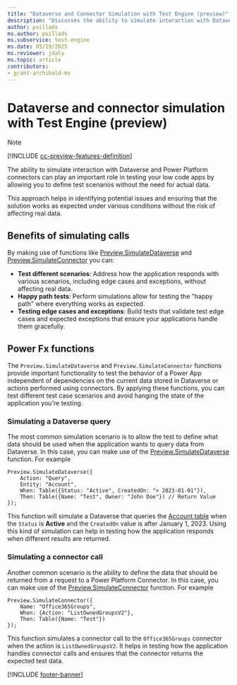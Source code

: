 ```yaml
---
title: "Dataverse and Connector Simulation with Test Engine (preview)"
description: "Discusses the ability to simulate interaction with Dataverse and Connectors using Power Fx functions"
author: pvillads
ms.author: pvillads
ms.subservice: test-engine
ms.date: 05/19/2025
ms.reviewer: jdaly
ms.topic: article
contributors:
- grant-archibald-ms
---
```


# Dataverse and connector simulation with Test Engine (preview)

> [!NOTE]
> [!INCLUDE [cc-preview-features-definition](../includes/cc-preview-features-definition.md)]

The ability to simulate interaction with Dataverse and Power Platform connectors can play an important role in testing your low code apps by allowing you to define test scenarios without the need for actual data.

This approach helps in identifying potential issues and ensuring that the solution works as expected under various conditions without the risk of affecting real data.

## Benefits of simulating calls

By making use of functions like [Preview.SimulateDataverse](./powerfx-functions.md#previewsimulatedataverse) and [Preview.SimulateConnector](./powerfx-functions.md#previewsimulateconnector) you can:

- **Test different scenarios**: Address how the application responds with various scenarios, including edge cases and exceptions, without affecting real data.
- **Happy path tests**: Perform simulations allow for testing the "happy path" where everything works as expected.
- **Testing edge cases and exceptions**: Build tests that validate test edge cases and expected exceptions that ensure your applications handle them gracefully.

## Power Fx functions

The `Preview.SimulateDataverse` and `Preview.SimulateConnector` functions provide important functionality to test the behavior of a Power App independent of dependencies on the current data stored in Dataverse or actions performed using connectors. By applying these functions, you can test different test case scenarios and avoid hanging the state of the application you're testing.

### Simulating a Dataverse query

The most common simulation scenario is to allow the test to define what data should be used when the application wants to query data from Dataverse. In this case, you can make use of the [Preview.SimulateDataverse](powerfx-functions.md#previewsimulatedataverse) function. For example

```powerappsfl
Preview.SimulateDataverse({
    Action: "Query",
    Entity: "Account",
    When: Table({Status: "Active", CreatedOn: "> 2023-01-01"}),
    Then: Table({Name: "Test", Owner: "John Doe"}) // Return Value
});
```

This function will simulate a Dataverse that queries the [Account table](/power-apps/developer/data-platform/reference/entities/account) when the `Status` is **Active** and the `CreatedOn` value is after January 1, 2023. Using this kind of simulation can help in testing how the application responds when different results are returned.

### Simulating a connector call

Another common scenario is the ability to define the data that should be returned from a request to a Power Platform Connector. In this case, you can make use of the  [Preview.SimulateConnector](./powerfx-functions.md#previewsimulateconnector) function. For example

```powerappsfl
Preview.SimulateConnector({
    Name: "Office365Groups",
    When: {Action: "ListOwnedGroupsV2"},
    Then: Table({Name: "Test"})
});
```

This function simulates a connector call to the `Office365Groups` connector when the action is `ListOwnedGroupsV2`. It helps in testing how the application handles connector calls and ensures that the connector returns the expected test data.



[!INCLUDE [footer-banner](../includes/footer-banner.md)]
